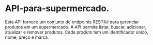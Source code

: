 # API-para-supermercado.
Esta API fornece um conjunto de endpoints RESTful para gerenciar produtos em um supermercado. A API permite listar, buscar, adicionar, atualizar e remover produtos. Cada produto tem um identificador único, nome, preço e marca.
